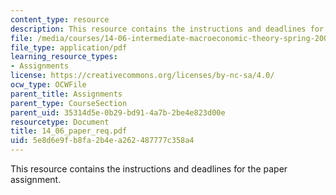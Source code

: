 ```yaml
---
content_type: resource
description: This resource contains the instructions and deadlines for the paper assignment.
file: /media/courses/14-06-intermediate-macroeconomic-theory-spring-2004/5e8d6e9fb8fa2b4ea262487777c358a4_14_06_paper_req.pdf
file_type: application/pdf
learning_resource_types:
- Assignments
license: https://creativecommons.org/licenses/by-nc-sa/4.0/
ocw_type: OCWFile
parent_title: Assignments
parent_type: CourseSection
parent_uid: 35314d5e-0b29-bd91-4a7b-2be4e823d00e
resourcetype: Document
title: 14_06_paper_req.pdf
uid: 5e8d6e9f-b8fa-2b4e-a262-487777c358a4
---
```

This resource contains the instructions and deadlines for the paper assignment.
